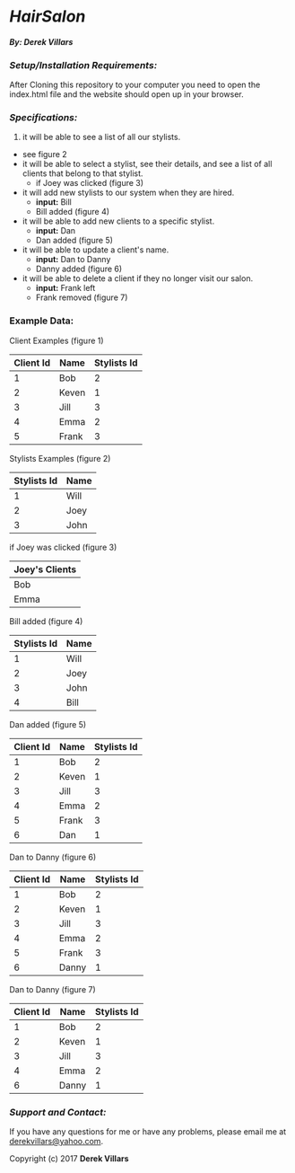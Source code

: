 # __*HairSalon*__
#### __*By: Derek Villars*__

### *Setup/Installation Requirements:*
 After Cloning this repository to your computer you need to open the index.html file and the website should open up in your browser.

### __*Specifications:*__

1. it will be able to see a list of all our stylists.
  - see figure 2
- it will be able to select a stylist, see their details, and see a list of all clients that belong to that stylist.
   - if Joey was clicked (figure 3)
- it will add new stylists to our system when they are hired.
  - __input:__ Bill
  - Bill added (figure 4)
- it will be able to add new clients to a specific stylist.
  - __input:__ Dan
  - Dan added (figure 5)
- it will be able to update a client's name.
  - __input:__ Dan to Danny
  - Danny added (figure 6)
- it will be able to delete a client if they no longer visit our salon.
  - __input:__ Frank left
  - Frank removed (figure 7)

### __Example Data:__
Client Examples (figure 1)

| Client Id | Name  | Stylists Id |
| --------- | ----- | ----------- |
| 1         | Bob   | 2           |
| 2         | Keven | 1           |
| 3         | Jill  | 3           |
| 4         | Emma  | 2           |
| 5         | Frank | 3           |

Stylists Examples (figure 2)

| Stylists Id | Name |
| ----------- | ---- |
| 1           | Will |
| 2           | Joey |
| 3           | John |

if Joey was clicked (figure 3)

| Joey's Clients | 
| -------------- |
| Bob            |
| Emma           |

Bill added (figure 4)

| Stylists Id | Name |
| ----------- | ---- |
| 1           | Will |
| 2           | Joey |
| 3           | John |
| 4           | Bill |

Dan added (figure 5)

| Client Id | Name  | Stylists Id |
| --------- | ----- | ----------- |
| 1         | Bob   | 2           |
| 2         | Keven | 1           |
| 3         | Jill  | 3           |
| 4         | Emma  | 2           |
| 5         | Frank | 3           |
| 6         | Dan   | 1           |

Dan to Danny (figure 6)

| Client Id | Name  | Stylists Id |
| --------- | ----- | ----------- |
| 1         | Bob   | 2           |
| 2         | Keven | 1           |
| 3         | Jill  | 3           |
| 4         | Emma  | 2           |
| 5         | Frank | 3           |
| 6         | Danny | 1           |

Dan to Danny (figure 7)

| Client Id | Name  | Stylists Id |
| --------- | ----- | ----------- |
| 1         | Bob   | 2           |
| 2         | Keven | 1           |
| 3         | Jill  | 3           |
| 4         | Emma  | 2           |
| 6         | Danny | 1           |

### *Support and Contact:*
If you have any questions for me or have any problems, please email me at derekvillars@yahoo.com.

Copyright (c) 2017 __Derek Villars__
